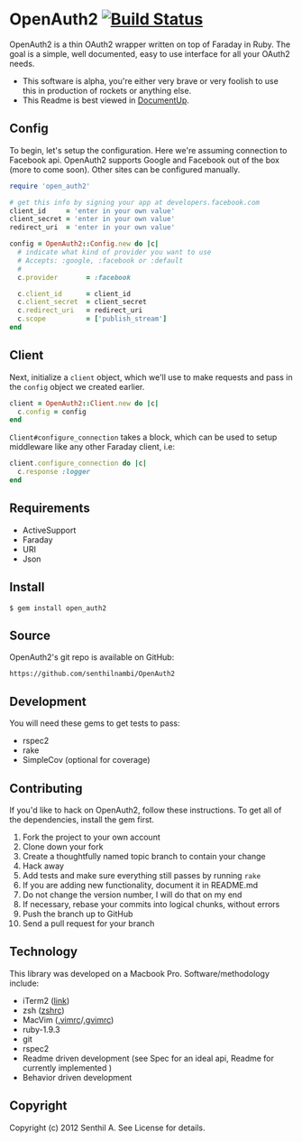 # OpenAuth2 [![Build Status](https://secure.travis-ci.org/senthilnambi/OpenAuth2.png?branch=master)][travis]

[travis]: http://travis-ci.org/senthilnambi/OpenAuth2

OpenAuth2 is a thin OAuth2 wrapper written on top of Faraday in Ruby. The goal is a simple, well documented, easy to use interface for all your OAuth2 needs.

* This software is alpha, you're either very brave or very foolish to use this in production of rockets or anything else.
* This Readme is best viewed in [DocumentUp](http://documentup.com/senthilnambi/OpenAuth2).

## Config

To begin, let's setup the configuration. Here we're assuming connection to Facebook api. OpenAuth2 supports Google and Facebook out of the box (more to come soon). Other sites can be configured manually.

```ruby
require 'open_auth2'

# get this info by signing your app at developers.facebook.com
client_id     = 'enter in your own value'
client_secret = 'enter in your own value'
redirect_uri  = 'enter in your own value'

config = OpenAuth2::Config.new do |c|
  # indicate what kind of provider you want to use
  # Accepts: :google, :facebook or :default
  #
  c.provider       = :facebook

  c.client_id      = client_id
  c.client_secret  = client_secret
  c.redirect_uri   = redirect_uri
  c.scope          = ['publish_stream']
end
```

## Client

Next, initialize a `client` object, which we'll use to make requests and pass in the `config` object we created earlier.

```ruby
client = OpenAuth2::Client.new do |c|
  c.config = config
end
```

`Client#configure_connection` takes a block, which can be used to setup middleware like any other Faraday client, i.e:

```ruby
client.configure_connection do |c|
  c.response :logger
end
```

## Requirements

  * ActiveSupport
  * Faraday
  * URI
  * Json

## Install

    $ gem install open_auth2

## Source

OpenAuth2's git repo is available on GitHub:

    https://github.com/senthilnambi/OpenAuth2

## Development

You will need these gems to get tests to pass:

  * rspec2
  * rake
  * SimpleCov (optional for coverage)

## Contributing

If you'd like to hack on OpenAuth2, follow these instructions. To get all of the dependencies, install the gem first.

  1. Fork the project to your own account
  1. Clone down your fork
  1. Create a thoughtfully named topic branch to contain your change
  1. Hack away
  1. Add tests and make sure everything still passes by running `rake`
  1. If you are adding new functionality, document it in README.md
  1. Do not change the version number, I will do that on my end
  1. If necessary, rebase your commits into logical chunks, without errors
  1. Push the branch up to GitHub
  1. Send a pull request for your branch

## Technology

This library was developed on a Macbook Pro. Software/methodology include:

  * iTerm2 ([link][1])
  * zsh ([zshrc][2])
  * MacVim ([.vimrc][3]/[.gvimrc][4])
  * ruby-1.9.3
  * git
  * rspec2
  * Readme driven development (see Spec for an ideal api, Readme for currently implemented )
  * Behavior driven development

[1]: http://www.iterm2.com/#/section/home
[2]: https://github.com/senthilnambi/dotfiles/blob/master/dotfiles/.zshrc
[3]: https://github.com/senthilnambi/dotfiles/blob/master/dotfiles/.vimrc
[4]: https://github.com/senthilnambi/dotfiles/blob/master/dotfiles/.gvimrc

## Copyright

Copyright (c) 2012 Senthil A. See License for details.
